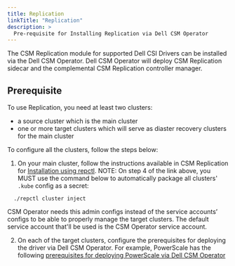 ```yaml
---
title: Replication
linkTitle: "Replication"
description: >
  Pre-requisite for Installing Replication via Dell CSM Operator
---
```


The CSM Replication module for supported Dell CSI Drivers can be installed via the Dell CSM Operator. Dell CSM Operator will deploy CSM Replication sidecar and the complemental CSM Replication controller manager.

## Prerequisite

To use Replication, you need at least two clusters:

- a source cluster which is the main cluster
- one or more target clusters which will serve as diaster recovery clusters for the main cluster

To configure all the clusters, follow the steps below:

1. On your main cluster, follow the instructions available in CSM Replication for [Installation using repctl](../../../../replication/deployment/install-repctl). NOTE: On step 4 of the link above, you MUST use the command below to automatically package all clusters' `.kube` config as a secret:           

```shell
  ./repctl cluster inject 
```

CSM Operator needs this admin configs instead of the service accounts’ configs  to be able to properly manage the target clusters. The default service account that'll be used is the CSM Operator service account.

2. On each of the target clusters, configure the prerequisites for deploying the driver via Dell CSM Operator. For example, PowerScale has the following [prerequisites for deploying PowerScale via Dell CSM Operator](../../drivers/powerscale/#prerequisite)
